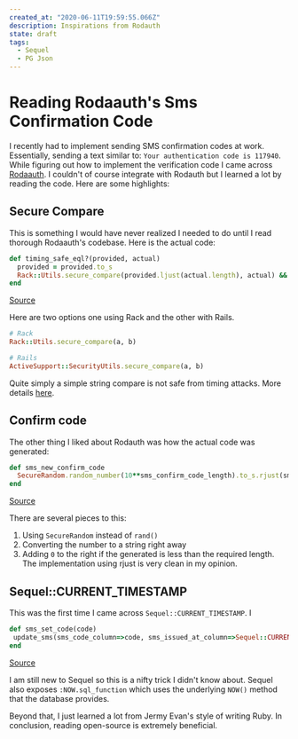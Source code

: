 ```yaml
---
created_at: "2020-06-11T19:59:55.066Z"
description: Inspirations from Rodauth
state: draft
tags:
  - Sequel
  - PG Json
---
```


# Reading Rodaauth's Sms Confirmation Code

I recently had to implement sending SMS confirmation codes at work. Essentially, sending a text similar to: `Your authentication code is 117940`. While figuring out how to implement the verification code I came across [Rodaauth](http://rodauth.jeremyevans.net/). I couldn't of course integrate with Rodauth but I learned a lot by reading the code. Here are some highlights:

## Secure Compare

This is something I would have never realized I needed to do until I read thorough Rodaauth's codebase. Here is the actual code:

```ruby
def timing_safe_eql?(provided, actual)
  provided = provided.to_s
  Rack::Utils.secure_compare(provided.ljust(actual.length), actual) && provided.length == actual.length
end
```

[Source](https://github.com/jeremyevans/rodauth/blob/3474508a8fe070bc2534a47df8b70bba9e325c6f/lib/rodauth/features/base.rb#L490-L493)

Here are two options one using Rack and the other with Rails.

```ruby
# Rack
Rack::Utils.secure_compare(a, b)

# Rails
ActiveSupport::SecurityUtils.secure_compare(a, b)
```

Quite simply a simple string compare is not safe from timing attacks. More details [here](https://codahale.com/a-lesson-in-timing-attacks/).

## Confirm code

The other thing I liked about Rodauth was how the actual code was generated:

```ruby
def sms_new_confirm_code
  SecureRandom.random_number(10**sms_confirm_code_length).to_s.rjust(sms_confirm_code_length, "0")
end
```

[Source](https://github.com/jeremyevans/rodauth/blob/3474508a8fe070bc2534a47df8b70bba9e325c6f/lib/rodauth/features/sms_codes.rb#L476-L478)

There are several pieces to this:

1) Using `SecureRandom` instead of `rand()`
2) Converting the number to a string right away
3) Adding `0` to the right if the generated is less than the required length. The implementation using rjust is very clean in my opinion.

## Sequel::CURRENT_TIMESTAMP

This was the first time I came across `Sequel::CURRENT_TIMESTAMP`. I

```ruby
def sms_set_code(code)
 update_sms(sms_code_column=>code, sms_issued_at_column=>Sequel::CURRENT_TIMESTAMP)
end
```

[Source](https://github.com/jeremyevans/rodauth/blob/3474508a8fe070bc2534a47df8b70bba9e325c6f/lib/rodauth/features/sms_codes.rb#L387-L389)

I am still new to Sequel so this is a nifty trick I didn't know about. Sequel also exposes `:NOW.sql_function` which uses the underlying `NOW()` method that the database provides.

Beyond that, I just learned a lot from Jermy Evan's style of writing Ruby. In conclusion, reading open-source is extremely beneficial.
